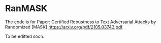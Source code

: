 # RanMASK

The code is for Paper: Certified Robustness to Text Adversarial Attacks by Randomized [MASK] https://arxiv.org/pdf/2105.03743.pdf. 

To be editted soon.
